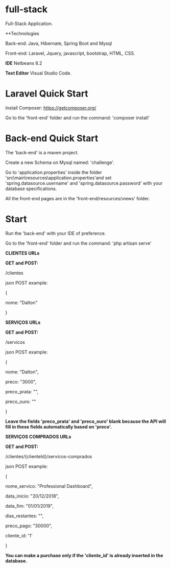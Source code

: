 # full-stack
Full-Stack Application.

**Technologies

Back-end: Java, Hibernate, Spring Boot and Mysql

Front-end: Laravel, Jquery, javascript, bootstrap, HTML, CSS.

**IDE** 
Netbeans 8.2

**Text Editor**
Visual Studio Code.

# Laravel Quick Start

Install Composer:
https://getcomposer.org/

Go to the 'front-end' folder and run the command: 'composer install'

# Back-end Quick Start

The 'back-end' is a maven project. 

Create a new Schema on Mysql named: 'challenge'.

Go to 'application.properties' inside the folder 'src\main\resources\application.properties'and set 'spring.datasource.username' and 'spring.datasource.password' with your database specifications.

All the front-end pages are in the 'front-end/resources/views' folder.

# Start

Run the 'back-end' with your IDE of preference.

Go to the 'front-end' folder and run the command: 'php artisan serve'


**CLIENTES URLs**

**GET and POST:**

/clientes

json POST example:

{

  nome: "Dalton"
  
}

**SERVIÇOS URLs**

**GET and POST:**

/servicos

json POST example:

{

  nome: "Dalton",
  
  preco: "3000",
  
  preco_prata: "",
  
  preco_ouro: ""
  
}

**Leave the fields 'preco_prata' and 'preco_ouro' blank because the API will fill in these fields automatically based on 'preco'.**

**SERVIÇOS COMPRADOS URLs**

**GET and POST:**

/clientes/{clienteId}/servicos-comprados

json POST example:

{

  nome_servico: "Professional Dashboard",
  
  data_inicio: "20/12/2018",
  
  data_fim: "01/01/2019",
  
  dias_restantes: "",
  
  preco_pago: "30000",
  
  cliente_id: '1'
  
}

**You can make a purchase only if the 'cliente_id' is already inserted in the database.**




